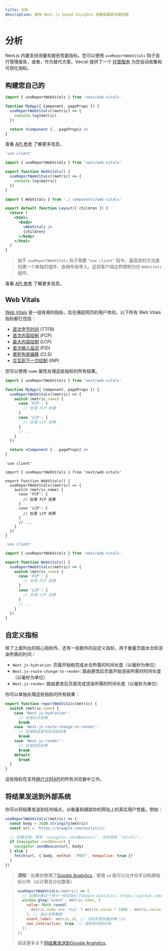 ```yaml
---
title: 分析
description: 使用 Next.js Speed Insights 测量和跟踪页面性能
---
```

# 分析

Next.js 内置支持测量和报告性能指标。您可以使用 `useReportWebVitals` 钩子自行管理报告，或者，作为替代方案，Vercel 提供了一个 [托管服务](https://vercel.com/analytics?utm_source=next-site&utm_medium=docs&utm_campaign=next-website) 为您自动收集和可视化指标。

## 构建您自己的

<PagesOnly>

```jsx filename="pages/_app.js"
import { useReportWebVitals } from 'next/web-vitals'

function MyApp({ Component, pageProps }) {
  useReportWebVitals((metric) => {
    console.log(metric)
  })

  return <Component {...pageProps} />
}
```

查看 [API 参考](/docs/pages/api-reference/functions/use-report-web-vitals) 了解更多信息。

</PagesOnly>

<AppOnly>

```jsx filename="app/_components/web-vitals.js"
'use client'

import { useReportWebVitals } from 'next/web-vitals'

export function WebVitals() {
  useReportWebVitals((metric) => {
    console.log(metric)
  })
}
```

```jsx filename="app/layout.js"
import { WebVitals } from './_components/web-vitals'

export default function Layout({ children }) {
  return (
    <html>
      <body>
        <WebVitals />
        {children}
      </body>
    </html>
  )
}
```

> 由于 `useReportWebVitals` 钩子需要 `"use client"` 指令，最高效的方法是创建一个单独的组件，由根布局导入。这将客户端边界限制为仅 `WebVitals` 组件。

查看 [API 参考](/docs/app/api-reference/functions/use-report-web-vitals) 了解更多信息。

</AppOnly>


## Web Vitals

[Web Vitals](https://web.dev/vitals/) 是一组有用的指标，旨在捕捉网页的用户体验。以下所有 Web Vitals 指标都已包括：

- [首次字节时间](https://developer.mozilla.org/docs/Glossary/Time_to_first_byte) (TTFB)
- [首次内容绘制](https://developer.mozilla.org/docs/Glossary/First_contentful_paint) (FCP)
- [最大内容绘制](https://web.dev/lcp/) (LCP)
- [首次输入延迟](https://web.dev/fid/) (FID)
- [累积布局偏移](https://web.dev/cls/) (CLS)
- [交互到下一次绘制](https://web.dev/inp/) (INP)

您可以使用 `name` 属性处理这些指标的所有结果。

<PagesOnly>

```jsx filename="pages/_app.js"
import { useReportWebVitals } from 'next/web-vitals'

function MyApp({ Component, pageProps }) {
  useReportWebVitals((metric) => {
    switch (metric.name) {
      case 'FCP': {
        // 处理 FCP 结果
      }
      case 'LCP': {
        // 处理 LCP 结果
      }
      // ...
    }
  })

  return <Component {...pageProps} />
}
```

</PagesOnly>

<AppOnly>

```tsx filename="app/_components/web-vitals.tsx" switcher
'use client'

import { useReportWebVitals } from 'next/web-vitals'

export function WebVitals() {
  useReportWebVitals((metric) => {
    switch (metric.name) {
      case 'FCP': {
        // 处理 FCP 结果
      }
      case 'LCP': {
        // 处理 LCP 结果
      }
      // ...
    }
  })
}
```

```jsx filename="app/_components/web-vitals.js" switcher
'use client'

import { useReportWebVitals } from 'next/web-vitals'

export function WebVitals() {
  useReportWebVitals((metric) => {
    switch (metric.name) {
      case 'FCP': {
        // 处理 FCP 结果
      }
      case 'LCP': {
        // 处理 LCP 结果
      }
      // ...
    }
  })
}
```

</AppOnly>

<PagesOnly>

## 自定义指标

除了上面列出的核心指标外，还有一些额外的自定义指标，用于衡量页面水合和渲染所需的时间：

- `Next.js-hydration`: 页面开始和完成水合所需的时间长度（以毫秒为单位）
- `Next.js-route-change-to-render`: 路由更改后页面开始渲染所需的时间长度（以毫秒为单位）
- `Next.js-render`: 路由更改后页面完成渲染所需的时间长度（以毫秒为单位）

你可以单独处理这些指标的所有结果：

```js
export function reportWebVitals(metric) {
  switch (metric.name) {
    case 'Next.js-hydration':
      // 处理水合结果
      break
    case 'Next.js-route-change-to-render':
      // 处理路由更改到渲染结果
      break
    case 'Next.js-render':
      // 处理渲染结果
      break
    default:
      break
  }
}
```

这些指标在支持[用户计时API](https://caniuse.com/#feat=user-timing)的所有浏览器中工作。

</PagesOnly>

## 将结果发送到外部系统

你可以将结果发送到任何端点，以衡量和跟踪你的网站上的真实用户性能。例如：

```js
useReportWebVitals((metric) => {
  const body = JSON.stringify(metric)
  const url = 'https://example.com/analytics'

  // 如果可用，使用 `navigator.sendBeacon()`，否则使用 `fetch()`。
  if (navigator.sendBeacon) {
    navigator.sendBeacon(url, body)
  } else {
    fetch(url, { body, method: 'POST', keepalive: true })
  }
})
```

> **须知**：如果你使用了[Google Analytics](https://analytics.google.com/analytics/web/)，使用 `id` 值可以允许你手动构建指标分布（以计算百分位数等）

> ```js
> useReportWebVitals((metric) => {
>   // 如果你像这个例子一样初始化了Google Analytics：https://github.com/vercel/next.js/blob/canary/examples/with-google-analytics/pages/_app.js，使用 `window.gtag`
>   window.gtag('event', metric.name, {
>     value: Math.round(
>       metric.name === 'CLS' ? metric.value * 1000 : metric.value
>     ), // 值必须是整数
>     event_label: metric.id, // 当前页面加载的唯一id
>     non_interaction: true, // 避免影响跳出率。
>   })
> })
> ```
>
> 阅读更多关于[将结果发送到Google Analytics](https://github.com/GoogleChrome/web-vitals#send-the-results-to-google-analytics)。